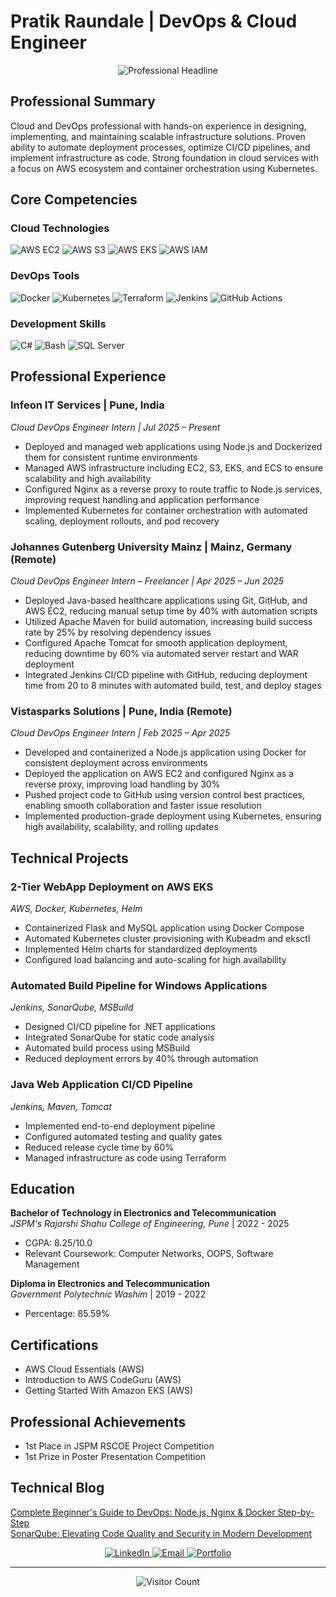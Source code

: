 # Pratik Raundale | DevOps & Cloud Engineer

<div align="center">
  <img src="https://readme-typing-svg.demolab.com?font=Fira+Code&duration=4000&pause=1000&color=0366d6&width=435&lines=Kubernetes;AWS;CI%2FCD+Pipelines;Docker+Containerization" alt="Professional Headline" />
</div>

## Professional Summary

Cloud and DevOps professional with hands-on experience in designing, implementing, and maintaining scalable infrastructure solutions. Proven ability to automate deployment processes, optimize CI/CD pipelines, and implement infrastructure as code. Strong foundation in cloud services with a focus on AWS ecosystem and container orchestration using Kubernetes.

## Core Competencies

### Cloud Technologies
<p>
  <img src="https://img.shields.io/badge/AWS-EC2-FF9900?logo=amazon-aws&logoColor=white&style=flat" alt="AWS EC2">
  <img src="https://img.shields.io/badge/AWS-S3-569A31?logo=amazon-s3&logoColor=white&style=flat" alt="AWS S3">
  <img src="https://img.shields.io/badge/AWS-EKS-FF9900?logo=amazon-eks&logoColor=white&style=flat" alt="AWS EKS">
  <img src="https://img.shields.io/badge/AWS-IAM-232F3E?logo=amazon-aws&logoColor=white&style=flat" alt="AWS IAM">
</p>

### DevOps Tools
<p>
  <img src="https://img.shields.io/badge/Docker-2496ED?logo=docker&logoColor=white&style=flat" alt="Docker">
  <img src="https://img.shields.io/badge/Kubernetes-326CE5?logo=kubernetes&logoColor=white&style=flat" alt="Kubernetes">
  <img src="https://img.shields.io/badge/Terraform-7B42BC?logo=terraform&logoColor=white&style=flat" alt="Terraform">
  <img src="https://img.shields.io/badge/Jenkins-D24939?logo=jenkins&logoColor=white&style=flat" alt="Jenkins">
  <img src="https://img.shields.io/badge/GitHub_Actions-2088FF?logo=github-actions&logoColor=white&style=flat" alt="GitHub Actions">
</p>

### Development Skills
<p>
  <img src="https://img.shields.io/badge/C%23-239120?logo=c-sharp&logoColor=white&style=flat" alt="C#">
  <img src="https://img.shields.io/badge/Bash-4EAA25?logo=gnu-bash&logoColor=white&style=flat" alt="Bash">
  <img src="https://img.shields.io/badge/SQL_Server-CC2927?logo=microsoft-sql-server&logoColor=white&style=flat" alt="SQL Server">
</p>

## Professional Experience

### **Infeon IT Services** | Pune, India  
*Cloud DevOps Engineer Intern | Jul 2025 – Present*  
- Deployed and managed web applications using Node.js and Dockerized them for consistent runtime environments  
- Managed AWS infrastructure including EC2, S3, EKS, and ECS to ensure scalability and high availability  
- Configured Nginx as a reverse proxy to route traffic to Node.js services, improving request handling and application performance  
- Implemented Kubernetes for container orchestration with automated scaling, deployment rollouts, and pod recovery  

### **Johannes Gutenberg University Mainz** | Mainz, Germany (Remote)  
*Cloud DevOps Engineer Intern – Freelancer | Apr 2025 – Jun 2025*  
- Deployed Java-based healthcare applications using Git, GitHub, and AWS EC2, reducing manual setup time by 40% with automation scripts  
- Utilized Apache Maven for build automation, increasing build success rate by 25% by resolving dependency issues  
- Configured Apache Tomcat for smooth application deployment, reducing downtime by 60% via automated server restart and WAR deployment  
- Integrated Jenkins CI/CD pipeline with GitHub, reducing deployment time from 20 to 8 minutes with automated build, test, and deploy stages  

### **Vistasparks Solutions** | Pune, India (Remote)  
*Cloud DevOps Engineer Intern | Feb 2025 – Apr 2025*  
- Developed and containerized a Node.js application using Docker for consistent deployment across environments  
- Deployed the application on AWS EC2 and configured Nginx as a reverse proxy, improving load handling by 30%  
- Pushed project code to GitHub using version control best practices, enabling smooth collaboration and faster issue resolution  
- Implemented production-grade deployment using Kubernetes, ensuring high availability, scalability, and rolling updates  

## Technical Projects

### **2-Tier WebApp Deployment on AWS EKS**
*AWS, Docker, Kubernetes, Helm*  
- Containerized Flask and MySQL application using Docker Compose
- Automated Kubernetes cluster provisioning with Kubeadm and eksctl
- Implemented Helm charts for standardized deployments
- Configured load balancing and auto-scaling for high availability

### **Automated Build Pipeline for Windows Applications**
*Jenkins, SonarQube, MSBuild*  
- Designed CI/CD pipeline for .NET applications
- Integrated SonarQube for static code analysis
- Automated build process using MSBuild
- Reduced deployment errors by 40% through automation

### **Java Web Application CI/CD Pipeline**
*Jenkins, Maven, Tomcat*  
- Implemented end-to-end deployment pipeline
- Configured automated testing and quality gates
- Reduced release cycle time by 60%
- Managed infrastructure as code using Terraform

## Education

**Bachelor of Technology in Electronics and Telecommunication**  
*JSPM's Rajarshi Shahu College of Engineering, Pune* | 2022 - 2025  
- CGPA: 8.25/10.0
- Relevant Coursework: Computer Networks, OOPS, Software Management

**Diploma in Electronics and Telecommunication**  
*Government Polytechnic Washim* | 2019 - 2022  
- Percentage: 85.59%

## Certifications
- AWS Cloud Essentials (AWS)
- Introduction to AWS CodeGuru (AWS)
- Getting Started With Amazon EKS (AWS)

## Professional Achievements
- 1st Place in JSPM RSCOE Project Competition
- 1st Prize in Poster Presentation Competition

## Technical Blog
[Complete Beginner's Guide to DevOps: Node.js, Nginx & Docker Step-by-Step](https://pratikraundaledevops.hashnode.dev/complete-beginners-guide-to-devops-nodejs-nginx-and-docker-step-by-step)  
[SonarQube: Elevating Code Quality and Security in Modern Development](https://pratikraundaledevops.hashnode.dev/sonarqube-elevating-code-quality-and-security-in-modern-development)

<div align="center">
  <a href="https://www.linkedin.com/in/pratik-raundale-953bb61b4/">
    <img src="https://img.shields.io/badge/Connect_on_LinkedIn-0077B5?logo=linkedin&style=for-the-badge" alt="LinkedIn">
  </a>
  <a href="mailto:pratikraundale12@gmail.com">
    <img src="https://img.shields.io/badge/Contact_Me-D14836?logo=gmail&style=for-the-badge" alt="Email">
  </a>
  <a href="https://pratikraundale.netlify.app/">
    <img src="https://img.shields.io/badge/Portfolio-4285F4?logo=google-chrome&style=for-the-badge" alt="Portfolio">
  </a>
</div>

---

<div align="center">
  <img src="https://visitor-badge.laobi.icu/badge?page_id=pratikraundale12.pratikraundale12" alt="Visitor Count">
</div>
